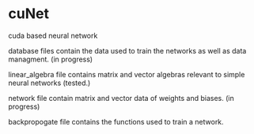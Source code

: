 # cuNet
cuda based neural network


database files contain the data used to train the networks as well as data managment. (in progress)

linear_algebra file contains matrix and vector algebras relevant to simple neural networks (tested.)

network file contain matrix and vector data of weights and biases. (in progress)

backpropogate file contains the functions used to train a network.
